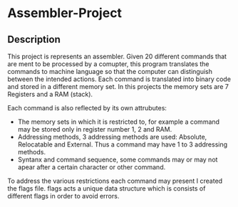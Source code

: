 # Assembler-Project

## Description
This project is represents an assembler. Given 20 different commands that are ment to be processed by a comupter, this program translates the commands to machine language so that the computer can distinguish between the intended actions.
Each command is translated into binary code and stored in a different memory set. In this projects the memory sets are 7 Registers and a RAM (stack).

Each command is also reflected by its own attrubutes:
- The memory sets in which it is restricted to, for example a command may be stored only in register number 1, 2 and RAM.
- Addressing methods, 3 addressing methods are used: Absolute, Relocatable and External. Thus a command may have 1 to 3 addressing methods.
- Syntanx and command sequence, some commands may or may not apear after a certain character or other command.

To address the various restrictions each command may present I created the flags file. 
flags acts a unique data structure which is consists of different flags in order to avoid errors.



